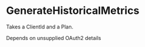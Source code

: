 # GenerateHistoricalMetrics
  Takes a ClientId and a Plan. 
  
  Depends on unsupplied OAuth2 details
  
